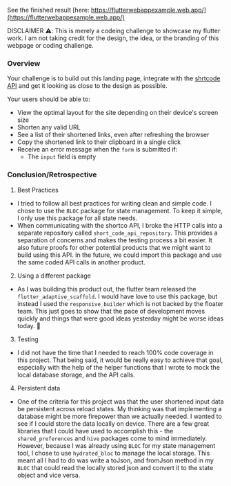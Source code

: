 See the finished result [here: https://flutterwebappexample.web.app/](https://flutterwebappexample.web.app/)

DISCLAIMER ⚠️: This is merely a codeing challenge to showcase my flutter work. I am not taking credit for the design, the idea, or the branding of this webpage or coding challenge.

### Overview

Your challenge is to build out this landing page, integrate with the [shrtcode API](https://app.shrtco.de/docs) and get it looking as close to the design as possible.

Your users should be able to:

- View the optimal layout for the site depending on their device's screen size
- Shorten any valid URL
- See a list of their shortened links, even after refreshing the browser
- Copy the shortened link to their clipboard in a single click
- Receive an error message when the `form` is submitted if:
  - The `input` field is empty

### Conclusion/Retrospective

1. Best Practices

- I tried to follow all best practices for writing clean and simple code. I chose to use the `BLOC` package for state management. To keep it simple, I only use this package for all state needs.
- When communicating with the shortco API, I broke the HTTP calls into a separate repository called `short_code_api_repository`. This provides a separation of concerns and makes the testing process a bit easier. It also future proofs for other potential products that we might want to build using this API. In the future, we could import this package and use the same coded API calls in another product.

2. Using a different package

- As I was building this product out, the flutter team released the `flutter_adaptive_scaffold`. I would have love to use this package, but instead I used the `responsive_builder` which is not backed by the floater team. This just goes to show that the pace of development moves quickly and things that were good ideas yesterday might be worse ideas today. 🤣

3. Testing

- I did not have the time that I needed to reach 100% code coverage in this project. That being said, it would be really easy to achieve that goal, especially with the help of the helper functions that I wrote to mock the local database storage, and the API calls.

4. Persistent data

- One of the criteria for this project was that the user shortened input data be persistent across reload states. My thinking was that implementing a database might be more firepower than we actually needed. I wanted to see if I could store the data locally on device. There are a few great libraries that I could have used to accomplish this - the `shared_preferences` and `hive` packages come to mind immediately. However, because I was already using `BLOC` for my state management tool, I chose to use `hydrated_bloc` to manage the local storage. This meant all I had to do was write a toJson, and fromJson method in my `BLOC` that could read the locally stored json and convert it to the state object and vice versa.
